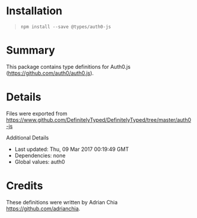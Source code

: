 # Installation
> `npm install --save @types/auth0-js`

# Summary
This package contains type definitions for Auth0.js (https://github.com/auth0/auth0.js).

# Details
Files were exported from https://www.github.com/DefinitelyTyped/DefinitelyTyped/tree/master/auth0-js

Additional Details
 * Last updated: Thu, 09 Mar 2017 00:19:49 GMT
 * Dependencies: none
 * Global values: auth0

# Credits
These definitions were written by Adrian Chia <https://github.com/adrianchia>.
